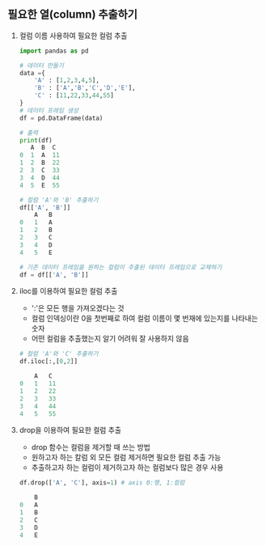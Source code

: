 ## 필요한 열(column) 추출하기
1. 컬럼 이름 사용하여 필요한 컬럼 추출

    ```python
    import pandas as pd

    # 데이터 만들기
    data ={
        'A' : [1,2,3,4,5],
        'B' : ['A','B','C','D','E'],
        'C' : [11,22,33,44,55]
    }
    # 데이터 프레임 생성
    df = pd.DataFrame(data)

    # 출력
    print(df)
       A  B  C
    0  1  A  11
    1  2  B  22
    2  3  C  33
    3  4  D  44
    4  5  E  55

    # 컬럼 'A'와 'B' 추출하기
    df[['A', 'B']]
        A	B
    0	1	A
    1	2	B
    2	3	C
    3	4	D
    4	5	E

    # 기존 데이터 프레임을 원하는 컬럼이 추출된 데이터 프레임으로 교체하기
    df = df[['A', 'B']]
    ```

2. iloc를 이용하여 필요한 컬럼 추출
    - ':'은 모든 행을 가져오겠다는 것
    - 컬럼 인덱싱이란 0을 첫번째로 하여 컬럼 이름이 몇 번재에 있는지를 나타내는 숫자
    - 어떤 컬럼을 추출했는지 알기 어려워 잘 사용하지 않음

    ```python
    # 컬럼 'A'와 'C' 추출하기
    df.iloc[:,[0,2]]

        A	C
    0	1	11
    1	2	22
    2	3	33
    3	4	44
    4	5	55
    ```

3. drop을 이용하여 필요한 컬럼 추출
    - drop 함수는 컬럼을 제거할 때 쓰는 방법
    - 원하고자 하는 칼럼 외 모든 컬럼 제거하면 필요한 컬럼 추출 가능
    - 추출하고자 하는 컬럼이 제거하고자 하는 컬럼보다 많은 경우 사용
    ```python
    df.drop(['A', 'C'], axis=1) # axis 0:행, 1:컬럼

        B
    0	A
    1	B
    2	C
    3	D
    4	E
    ```